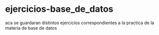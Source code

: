 # ejercicios-base_de_datos
aca se guardaran distintos ejercicios correspondientes a la practica de la materia de base de datos
